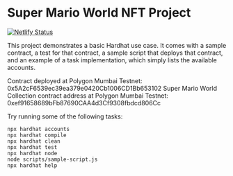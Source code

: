# Super Mario World NFT Project

[![Netlify Status](https://api.netlify.com/api/v1/badges/64c50945-f93b-4c62-81ef-46fdace12c39/deploy-status)](https://app.netlify.com/sites/super-mario-world-collection/deploys)

This project demonstrates a basic Hardhat use case. It comes with a sample contract, a test for that contract, a sample script that deploys that contract, and an example of a task implementation, which simply lists the available accounts.

Contract deployed at Polygon Mumbai Testnet: 0x5A2cF6539ec39ea379e0420Cb1006CD1Bb653102
Super Mario World Collection contract address at Polygon Mumbai Testnet: 0xef91658689bFb87690CAA4d3Cf9308fbdcd806Cc

Try running some of the following tasks:

```shell
npx hardhat accounts
npx hardhat compile
npx hardhat clean
npx hardhat test
npx hardhat node
node scripts/sample-script.js
npx hardhat help
```
